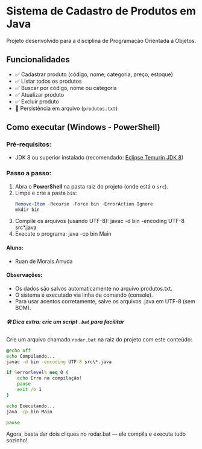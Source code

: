 # Sistema de Cadastro de Produtos em Java

Projeto desenvolvido para a disciplina de Programação Orientada a Objetos.

## Funcionalidades
- ✅ Cadastrar produto (código, nome, categoria, preço, estoque)
- ✅ Listar todos os produtos
- ✅ Buscar por código, nome ou categoria
- ✅ Atualizar produto
- ✅ Excluir produto
- 💾 Persistência em arquivo (`produtos.txt`)

## Como executar (Windows - PowerShell)

### Pré-requisitos:
- JDK 8 ou superior instalado (recomendado: [Eclipse Temurin JDK 8](https://adoptium.net/temurin/releases/?version=8))

### Passo a passo:

1. Abra o **PowerShell** na pasta raiz do projeto (onde está o `src`).
2. Limpe e crie a pasta `bin`:
   ```powershell
   Remove-Item -Recurse -Force bin -ErrorAction Ignore
   mkdir bin
3. Compile os arquivos (usando UTF-8):
   javac -d bin -encoding UTF-8 src\*.java
4. Execute o programa:
   java -cp bin Main

#### Aluno:
- Ruan de Morais Arruda

#### Observações:
- Os dados são salvos automaticamente no arquivo produtos.txt.
- O sistema é executado via linha de comando (console).
- Para usar acentos corretamente, salve os arquivos .java em UTF-8 (sem BOM).

##### 🛠️ Dica extra: crie um script `.bat` para facilitar

Crie um arquivo chamado `rodar.bat` na raiz do projeto com este conteúdo:

```bat
@echo off
echo Compilando...
javac -d bin -encoding UTF-8 src\*.java

if %errorlevel% neq 0 (
    echo Erro na compilação!
    pause
    exit /b 1
)

echo Executando...
java -cp bin Main

pause
```

Agora, basta dar dois cliques no rodar.bat — ele compila e executa tudo sozinho!